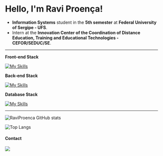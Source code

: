 # Hello, I'm Ravi Proença!

- **Information Systems** student in the **5th semester** at **Federal University of Sergipe - UFS**.
- Intern at the **Innovation Center of the Coordination of Distance Education, Training and Educational Technologies - CEFOR/SEDUC/SE**.
  


---

**Front-end Stack**

[![My Skills](https://skillicons.dev/icons?i=flutter,dart)](https://skillicons.dev)

**Back-end Stack**

[![My Skills](https://skillicons.dev/icons?i=java,spring,python,fastapi)](https://skillicons.dev)

**Database Stack**

[![My Skills](https://skillicons.dev/icons?i=postgresql,mongo,aws)](https://skillicons.dev)

---

![RaviProenca GitHub stats](https://github-readme-stats.vercel.app/api?username=raviproenca&show_icons=true&theme=tokyonight)

![Top Langs](https://github-readme-stats.vercel.app/api/top-langs/?username=raviproenca&langs_count=8&theme=tokyonight)
#### Contact

<a href="https://www.linkedin.com/in/raviproenca"><img src="https://img.shields.io/badge/LinkedIn-0077B5?style=for-the-badge&logo=linkedin&logoColor=white" target="_blank"></a>

